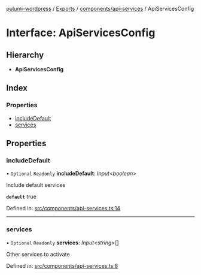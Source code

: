 [pulumi-wordpress](../README.md) / [Exports](../modules.md) / [components/api-services](../modules/components_api_services.md) / ApiServicesConfig

# Interface: ApiServicesConfig

## Hierarchy

* **ApiServicesConfig**

## Index

### Properties

* [includeDefault](components_api_services.apiservicesconfig.md#includedefault)
* [services](components_api_services.apiservicesconfig.md#services)

## Properties

### includeDefault

• `Optional` `Readonly` **includeDefault**: *Input*<*boolean*\>

Include default services

**`default`** true

Defined in: [src/components/api-services.ts:14](https://github.com/cobraz/pulumi-wordpress/blob/5b7aa29/src/components/api-services.ts#L14)

___

### services

• `Optional` `Readonly` **services**: *Input*<*string*\>[]

Other services to activate

Defined in: [src/components/api-services.ts:8](https://github.com/cobraz/pulumi-wordpress/blob/5b7aa29/src/components/api-services.ts#L8)

